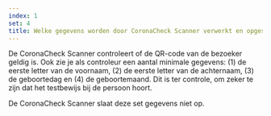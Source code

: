 ```yaml
---
index: 1
set: 4
title: Welke gegevens worden door CoronaCheck Scanner verwerkt en opgeslagen?
---
```

De CoronaCheck Scanner controleert of de QR-code van de bezoeker geldig is. Ook zie je als controleur een aantal minimale gegevens: (1) de eerste letter van de voornaam, (2) de eerste letter van de achternaam, (3) de geboortedag en (4) de geboortemaand. Dit is ter controle, om zeker te zijn dat het testbewijs bij de persoon hoort. 

De CoronaCheck Scanner slaat deze set gegevens niet op.
